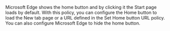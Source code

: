 Microsoft Edge shows the home button and by clicking it the Start page loads by default. With this policy, you can configure the Home button to load the New tab page or a URL defined in the Set Home button URL policy. You can also configure Microsoft Edge to hide the home button. 